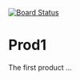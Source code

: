 [![Board Status](https://dev.azure.com/sergeygrishin/d7fea377-9dd2-4dd2-93b0-37212bd23ca8/56f41f8c-9460-40e5-aa64-6d8354dca359/_apis/work/boardbadge/df23a299-5ce2-48ab-b20b-5ad76accb9bd)](https://dev.azure.com/sergeygrishin/d7fea377-9dd2-4dd2-93b0-37212bd23ca8/_boards/board/t/56f41f8c-9460-40e5-aa64-6d8354dca359/Microsoft.RequirementCategory)
# Prod1
The first product ...

